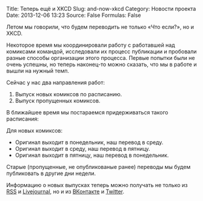 Title: Теперь ещё и XKCD
Slug: and-now-xkcd
Category: Новости проекта
Date: 2013-12-06 13:23
Source: False
Formulas: False

Летом мы говорили, что будем переводить не только «Что если?», но и XKCD.

Некоторое время мы координировали работу с работавшей над комиксами командой, исследовали их процесс публикации и пробовали разные способы организации этого процесса. Первые попытки были не очень успешны, но теперь наконец-то можно сказать, что мы в работе и вышли на нужный темп.

Сейчас у нас два направления работ:

1. Выпуск новых комиксов по расписанию.
2. Выпуск пропущенных комиксов.

В ближайшее время мы постараемся придерживаться такого расписания:

Для новых комиксов:

 * Оригинал выходит в понедельник, наш перевод в среду.
 * Оригинал выходит в среду, наш перевод в пятницу.
 * Оригинал выходит в пятницу, наш перевод в понедельник.

Старые (пропущенные, не опубликованые ранее) переводы мы будем публиковать в другие дни недели.

Информацию о новых выпусках теперь можно получать не только из [RSS](http://xkcd.ru/feeds/xkcd/) и [Livejournal](http://ru-xkcd.livejournal.com/), но и из [ВКонтакте](http://vk.com/xkcdrussian) и [Twitter](https://twitter.com/xkcdrussian).
